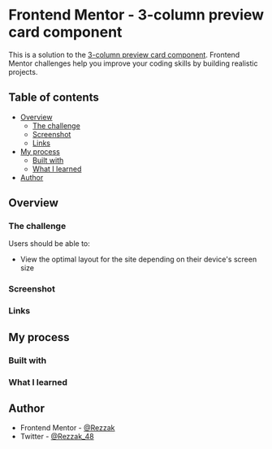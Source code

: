 # Frontend Mentor - 3-column preview card component

This is a solution to the [3-column preview card component](https://www.frontendmentor.io/challenges/3column-preview-card-component-pH92eAR2-/hub/3column-preview-card-component-ZobVnAJ1e). Frontend Mentor challenges help you improve your coding skills by building realistic projects.

## Table of contents

- [Overview](#overview)
  - [The challenge](#the-challenge)
  - [Screenshot](#screenshot)
  - [Links](#links)
- [My process](#my-process)
  - [Built with](#built-with)
  - [What I learned](#what-i-learned)
- [Author](#author)

## Overview

### The challenge

Users should be able to:

- View the optimal layout for the site depending on their device's screen size

### Screenshot

<!--
![](./DesignScreenshots/DesktopScreen.png)
![](./DesignScreenshots/MobileVersion.png) -->

### Links

<!-- - Live Site URL: [Live Site URL:](https://thirsty-engelbart-a8a601.netlify.app/)
- Solution URL: [Solution URL:](https://www.frontendmentor.io/solutions/profile-card-componment-html-and-css-Vk_EXSC04) -->

## My process

### Built with

<!-- - Semantic HTML5 markup
- CSS custom properties
- Flex box -->

### What I learned

<!-- I learned more about box shadow it was a cool thing, had basic idea on it but now more about and it structure which is :
box-shadow: offset-x | offset-y | blur-radius | spread-radius | color -->

## Author

<!-- - Website - [](NotAvailableForNow) -->

- Frontend Mentor - [@Rezzak](https://www.frontendmentor.io/profile/errazakallah31)
- Twitter - [@Rezzak_48](https://twitter.com/Rezzak_48)
